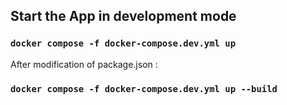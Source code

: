 ## Start the App in development mode

### `docker compose -f docker-compose.dev.yml up`

After modification of package.json :

### `docker compose -f docker-compose.dev.yml up --build`

